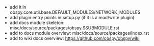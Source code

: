  - add it in obspy.core.util.base.DEFAULT_MODULES/NETWORK_MODULES
 - add plugin entry points in setup.py (if it is a read/write plugin)
 - add docs module skeleton: misc/docs/source/packages/obspy.$SUBMODULE.rst
 - add to docs module overview: misc/docs/source/packages/index.rst
 - add to wiki docs overview: https://github.com/obspy/obspy/wiki